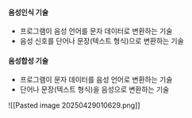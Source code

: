 #### 음성인식 기술
- 프로그램이 음성 언어를 문자 데이터로 변환하는 기술
- 음성 신호를 단어나 문장(텍스트 형식)으로 변환하는 기술

#### 음성합성 기술
- 프로그램이 문자 데이터를 음성 언어로 변환하는 기술
- 단어나 문장(텍스트 형식)을 음성으로 변환하는 기술

![[Pasted image 20250429010629.png]]